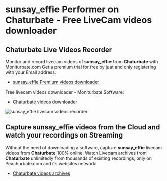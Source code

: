 # sunsay_effie Performer on Chaturbate - Free LiveCam videos downloader

## Chaturbate Live Videos Recorder

Monitor and record livecam videos of **sunsay_effie** from **Chaturbate** with Moniturbate.com
Get a premium trial for free by just and only registering with your Email address:
* [sunsay_effie Premium videos downloader](https://moniturbate.com/request-demo-licence-key.html)

Free livecam videos downloader - Moniturbate Software:
* [Chaturbate videos downloader](https://moniturbate.com/moniturbate-download-software.html)

![sunsay_effie livecam videos recorder](https://peachurnet.com/templates/moniturbate-software.png)


## Capture sunsay_effie videos from the Cloud and watch your recordings on Streaming

Without the need of downloading a software, capture **sunsay_effie** livecam videos from **Chaturbate** 100% online.
Watch Livecam archives from **Chaturbate** unlimitedly from thousands of existing recordings, only on Peachurbate.com and its websites network:
* [Chaturbate videos archives](https://peachurnet.com/)